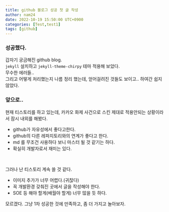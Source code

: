 ```yaml
---
title: github 블로그 성공 첫 글 작성
author: nam24
date: 2022-10-19 15:50:00 UTC+0900
categories: [Test,test1]
tags: [github]
---
```




### <b>성공했다.</b>  
갑자기 궁금해진 github blog.  
`jekyll` 설치하고 `jekyll-theme-chirpy` 테마 적용해 보았다.  
무수한 에러들..  
그리고 어떻게 처리했는지 나름 정리 했는데, 얻어걸려진 것들도 보이고..
하여간 쉽지 않았다.

### <b>앞으로..</b>  
현재 티스토리를 하고 있는데, 카카오 화제 사건으로 스킨 제대로 적용안되는 상황이라서 잠시 내외를 해봤다.  
  * github가 자유성에서 좋다고한다.
  * github의 다른 레파지토리와의 연계가 좋다고 한다.
  * md 를 무조건 사용하다 보니 마스터 될 것 같기는 하다.  
  * 확실히 개발자로서 재미는 있다.

<br />

그러나 난 티스토리 계속 쓸 것 같다.  
  * 이미지 추가가 너무 어렵다.(귀찮다)  
  * 꼭 개발환경 갖춰진 곳에서 글을 작성해야 한다.
  * SOE 등 해야 할게(배월야 할게) 너무 많을 듯 하다.

모르겠다. 그냥 1차 성공한 것에 만족하고, 좀 더 가지고 놀아보자.